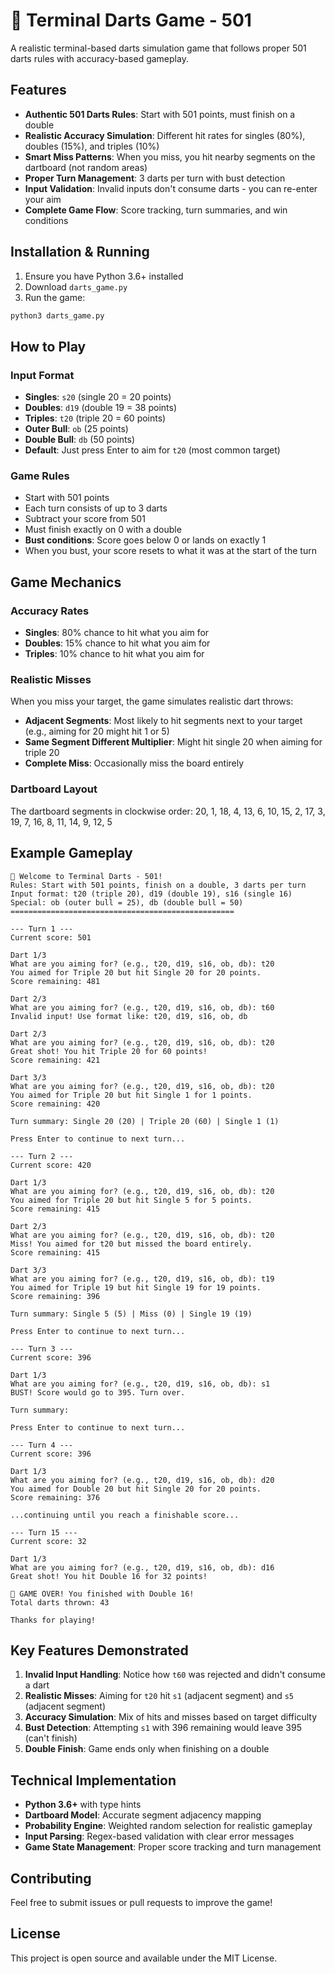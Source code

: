 # 🎯 Terminal Darts Game - 501

A realistic terminal-based darts simulation game that follows proper 501 darts rules with accuracy-based gameplay.

## Features

- **Authentic 501 Darts Rules**: Start with 501 points, must finish on a double
- **Realistic Accuracy Simulation**: Different hit rates for singles (80%), doubles (15%), and triples (10%)
- **Smart Miss Patterns**: When you miss, you hit nearby segments on the dartboard (not random areas)
- **Proper Turn Management**: 3 darts per turn with bust detection
- **Input Validation**: Invalid inputs don't consume darts - you can re-enter your aim
- **Complete Game Flow**: Score tracking, turn summaries, and win conditions

## Installation & Running

1. Ensure you have Python 3.6+ installed
2. Download `darts_game.py`
3. Run the game:

```bash
python3 darts_game.py
```

## How to Play

### Input Format
- **Singles**: `s20` (single 20 = 20 points)
- **Doubles**: `d19` (double 19 = 38 points)  
- **Triples**: `t20` (triple 20 = 60 points)
- **Outer Bull**: `ob` (25 points)
- **Double Bull**: `db` (50 points)
- **Default**: Just press Enter to aim for `t20` (most common target)

### Game Rules
- Start with 501 points
- Each turn consists of up to 3 darts
- Subtract your score from 501
- Must finish exactly on 0 with a double
- **Bust conditions**: Score goes below 0 or lands on exactly 1
- When you bust, your score resets to what it was at the start of the turn

## Game Mechanics

### Accuracy Rates
- **Singles**: 80% chance to hit what you aim for
- **Doubles**: 15% chance to hit what you aim for  
- **Triples**: 10% chance to hit what you aim for

### Realistic Misses
When you miss your target, the game simulates realistic dart throws:
- **Adjacent Segments**: Most likely to hit segments next to your target (e.g., aiming for 20 might hit 1 or 5)
- **Same Segment Different Multiplier**: Might hit single 20 when aiming for triple 20
- **Complete Miss**: Occasionally miss the board entirely

### Dartboard Layout
The dartboard segments in clockwise order: 20, 1, 18, 4, 13, 6, 10, 15, 2, 17, 3, 19, 7, 16, 8, 11, 14, 9, 12, 5

## Example Gameplay

```
🎯 Welcome to Terminal Darts - 501!
Rules: Start with 501 points, finish on a double, 3 darts per turn
Input format: t20 (triple 20), d19 (double 19), s16 (single 16)
Special: ob (outer bull = 25), db (double bull = 50)
==================================================

--- Turn 1 ---
Current score: 501

Dart 1/3
What are you aiming for? (e.g., t20, d19, s16, ob, db): t20
You aimed for Triple 20 but hit Single 20 for 20 points.
Score remaining: 481

Dart 2/3
What are you aiming for? (e.g., t20, d19, s16, ob, db): t60
Invalid input! Use format like: t20, d19, s16, ob, db

Dart 2/3
What are you aiming for? (e.g., t20, d19, s16, ob, db): t20
Great shot! You hit Triple 20 for 60 points!
Score remaining: 421

Dart 3/3
What are you aiming for? (e.g., t20, d19, s16, ob, db): t20
You aimed for Triple 20 but hit Single 1 for 1 points.
Score remaining: 420

Turn summary: Single 20 (20) | Triple 20 (60) | Single 1 (1)

Press Enter to continue to next turn...

--- Turn 2 ---
Current score: 420

Dart 1/3
What are you aiming for? (e.g., t20, d19, s16, ob, db): t20
You aimed for Triple 20 but hit Single 5 for 5 points.
Score remaining: 415

Dart 2/3
What are you aiming for? (e.g., t20, d19, s16, ob, db): t20
Miss! You aimed for t20 but missed the board entirely.
Score remaining: 415

Dart 3/3
What are you aiming for? (e.g., t20, d19, s16, ob, db): t19
You aimed for Triple 19 but hit Single 19 for 19 points.
Score remaining: 396

Turn summary: Single 5 (5) | Miss (0) | Single 19 (19)

Press Enter to continue to next turn...

--- Turn 3 ---
Current score: 396

Dart 1/3
What are you aiming for? (e.g., t20, d19, s16, ob, db): s1
BUST! Score would go to 395. Turn over.

Turn summary:

Press Enter to continue to next turn...

--- Turn 4 ---
Current score: 396

Dart 1/3
What are you aiming for? (e.g., t20, d19, s16, ob, db): d20
You aimed for Double 20 but hit Single 20 for 20 points.
Score remaining: 376

...continuing until you reach a finishable score...

--- Turn 15 ---
Current score: 32

Dart 1/3
What are you aiming for? (e.g., t20, d19, s16, ob, db): d16
Great shot! You hit Double 16 for 32 points!

🎯 GAME OVER! You finished with Double 16!
Total darts thrown: 43

Thanks for playing!
```

## Key Features Demonstrated

1. **Invalid Input Handling**: Notice how `t60` was rejected and didn't consume a dart
2. **Realistic Misses**: Aiming for `t20` hit `s1` (adjacent segment) and `s5` (adjacent segment)
3. **Accuracy Simulation**: Mix of hits and misses based on target difficulty
4. **Bust Detection**: Attempting `s1` with 396 remaining would leave 395 (can't finish)
5. **Double Finish**: Game ends only when finishing on a double

## Technical Implementation

- **Python 3.6+** with type hints
- **Dartboard Model**: Accurate segment adjacency mapping
- **Probability Engine**: Weighted random selection for realistic gameplay
- **Input Parsing**: Regex-based validation with clear error messages
- **Game State Management**: Proper score tracking and turn management

## Contributing

Feel free to submit issues or pull requests to improve the game!

## License

This project is open source and available under the MIT License.
